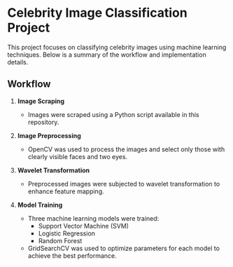 # Celebrity Image Classification Project

This project focuses on classifying celebrity images using machine learning techniques. Below is a summary of the workflow and implementation details.

## Workflow
1. **Image Scraping**
   - Images were scraped using a Python script available in this repository.

2. **Image Preprocessing**
   - OpenCV was used to process the images and select only those with clearly visible faces and two eyes.

3. **Wavelet Transformation**
   - Preprocessed images were subjected to wavelet transformation to enhance feature mapping.

4. **Model Training**
   - Three machine learning models were trained:
     - Support Vector Machine (SVM)
     - Logistic Regression
     - Random Forest
   - GridSearchCV was used to optimize parameters for each model to achieve the best performance.

